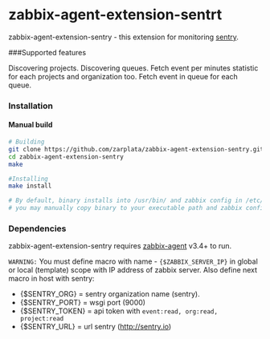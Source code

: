# zabbix-agent-extension-sentrt

zabbix-agent-extension-sentry - this extension for monitoring [sentry](https://github.com/getsentry/sentry).

###Supported features

Discovering projects.
Discovering queues.
Fetch event per minutes statistic for each projects and organization too.
Fetch event in queue for each queue.

### Installation

#### Manual build

```sh
# Building
git clone https://github.com/zarplata/zabbix-agent-extension-sentry.git
cd zabbix-agent-extension-sentry
make

#Installing
make install

# By default, binary installs into /usr/bin/ and zabbix config in /etc/zabbix/zabbix_agentd.conf.d/ but,
# you may manually copy binary to your executable path and zabbix config to specific include directory
```

### Dependencies

zabbix-agent-extension-sentry requires [zabbix-agent](http://www.zabbix.com/download) v3.4+ to run.

`WARNING:` You must define macro with name - `{$ZABBIX_SERVER_IP}` in global or local (template) scope with IP address of  zabbix server.
Also define next macro in host with sentry:
- {$SENTRY_ORG} = sentry organization name (sentry).
- {$SENTRY_PORT} = wsgi port (9000)
- {$SENTRY_TOKEN} = api token with `event:read, org:read, project:read`
- {$SENTRY_URL} = url sentry (http://sentry.io)
